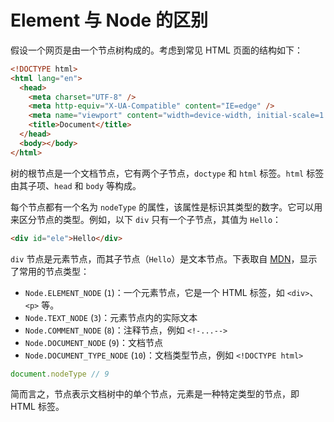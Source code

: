 # Element 与 Node 的区别

假设一个网页是由一个节点树构成的。考虑到常见 HTML 页面的结构如下：

```html
<!DOCTYPE html>
<html lang="en">
  <head>
    <meta charset="UTF-8" />
    <meta http-equiv="X-UA-Compatible" content="IE=edge" />
    <meta name="viewport" content="width=device-width, initial-scale=1.0" />
    <title>Document</title>
  </head>
  <body></body>
</html>
```

树的根节点是一个文档节点，它有两个子节点，`doctype` 和 `html` 标签。`html` 标签由其子项、`head` 和 `body` 等构成。

每个节点都有一个名为 `nodeType` 的属性，该属性是标识其类型的数字。它可以用来区分节点的类型。例如，以下 `div` 只有一个子节点，其值为 `Hello`：

```html
<div id="ele">Hello</div>
```

`div` 节点是元素节点，而其子节点（`Hello`）是文本节点。下表取自 [MDN](https://developer.mozilla.org/en-US/docs/Web/API/Node/nodeType)，显示了常用的节点类型：

- `Node.ELEMENT_NODE` (`1`)：一个元素节点，它是一个 HTML 标签，如 `<div>`、`<p>` 等。
- `Node.TEXT_NODE` (`3`)：元素节点内的实际文本
- `Node.COMMENT_NODE` (`8`)：注释节点，例如 `<!-...-->`
- `Node.DOCUMENT_NODE` (`9`)：文档节点
- `Node.DOCUMENT_TYPE_NODE` (`10`)：文档类型节点，例如 `<!DOCTYPE html>`

```js
document.nodeType // 9
```

简而言之，节点表示文档树中的单个节点，元素是一种特定类型的节点，即 HTML 标签。
